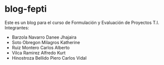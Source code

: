 # blog-fepti
Este es un blog para el curso de Formulación y Evaluación de Proyectos T.I.
Integrantes:
- Barzola Navarro Danee Jhajaira
- Soto Obregon Milagros Katherine
- Ruiz Montero Carlos Alberto
- Vilca Ramirez Alfredo Kurt
- Hinostroza Bellido Piero Carlos Vidal
